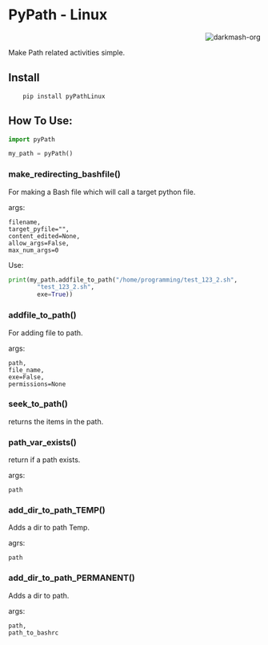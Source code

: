 # PyPath - Linux

<p align="right"> <img src="https://komarev.com/ghpvc/?username=meriwn-pypath&label=Project%20views&color=0e75b6&style=flat" alt="darkmash-org" /> </p>


Make Path related activities simple.

## Install

        pip install pyPathLinux


## How To Use:

```python
import pyPath 

my_path = pyPath()

```
### make_redirecting_bashfile()

For making a  Bash file which will call a target python file.

args:
    
    filename,
    target_pyfile="",
    content_edited=None,
    allow_args=False,
    max_num_args=0

Use:

```python 
print(my_path.addfile_to_path("/home/programming/test_123_2.sh",
        "test_123_2.sh",
        exe=True))

```

### addfile_to_path()

For adding file to path.

args:

    path,
    file_name,
    exe=False,
    permissions=None


### seek_to_path()

returns the items in the path.

### path_var_exists()

return if a path exists.

args:

    path

### add_dir_to_path_TEMP()

Adds a dir to path Temp.

agrs:
    
    path

### add_dir_to_path_PERMANENT()

Adds a dir to path.

args:

    path,
    path_to_bashrc
